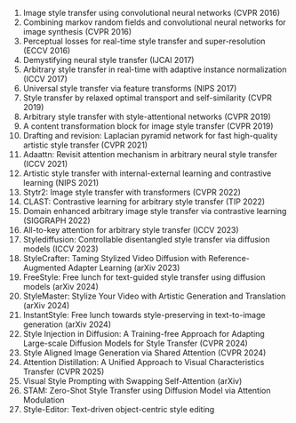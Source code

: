<ol>
<li>Image style transfer using convolutional neural networks (CVPR 2016)
<li>Combining markov random fields and convolutional neural networks for image synthesis (CVPR 2016)
<li>Perceptual losses for real-time style transfer and super-resolution (ECCV 2016)
<li>Demystifying neural style transfer (IJCAI 2017)
<li>Arbitrary style transfer in real-time with adaptive instance normalization (ICCV 2017)
<li>Universal style transfer via feature transforms (NIPS 2017)
<li>Style transfer by relaxed optimal transport and self-similarity (CVPR 2019)
<li>Arbitrary style transfer with style-attentional networks (CVPR 2019)
<li>A content transformation block for image style transfer (CVPR 2019)
<li>Drafting and revision: Laplacian pyramid network for fast high-quality artistic style transfer (CVPR 2021)
<li>Adaattn: Revisit attention mechanism in arbitrary neural style transfer (ICCV 2021)
<li>Artistic style transfer with internal-external learning and contrastive learning (NIPS 2021)
<li>Stytr2: Image style transfer with transformers (CVPR 2022)
<li>CLAST: Contrastive learning for arbitrary style transfer (TIP 2022)
<li>Domain enhanced arbitrary image style transfer via contrastive learning (SIGGRAPH 2022)
<li>All-to-key attention for arbitrary style transfer (ICCV 2023)
<li>Stylediffusion: Controllable disentangled style transfer via diffusion models (ICCV 2023)
<li>StyleCrafter: Taming Stylized Video Diffusion with Reference-Augmented Adapter Learning (arXiv 2023)
<li>FreeStyle: Free lunch for text-guided style transfer using diffusion models (arXiv 2024)
<li>StyleMaster: Stylize Your Video with Artistic Generation and Translation (arXiv 2024)
<li>InstantStyle: Free lunch towards style-preserving in text-to-image generation (arXiv 2024)
<li>Style Injection in Diffusion: A Training-free Approach for Adapting Large-scale Diffusion Models for Style Transfer (CVPR 2024)
<li>Style Aligned Image Generation via Shared Attention (CVPR 2024)
<li>Attention Distillation: A Unified Approach to Visual Characteristics Transfer (CVPR 2025)
<li>Visual Style Prompting with Swapping Self-Attention (arXiv)
<li>STAM: Zero-Shot Style Transfer using Diffusion Model via Attention Modulation
<li>Style-Editor: Text-driven object-centric style editing
</ol>
